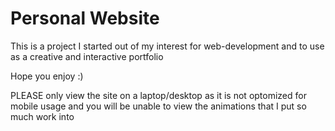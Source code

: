 # Personal Website

This is a project I started out of my interest for web-development and to use as a creative and interactive portfolio

Hope you enjoy :)

PLEASE only view the site on a laptop/desktop as it is not optomized for mobile usage and you will be unable to view the animations that I put so much work into 

